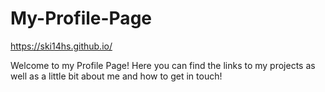 # My-Profile-Page
https://ski14hs.github.io/

Welcome to my Profile Page!
Here you can find the links to my projects as well as a little bit about me and how to get in touch!
